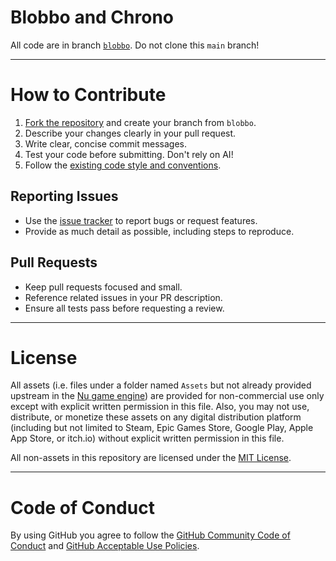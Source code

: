 # Blobbo and Chrono

All code are in branch [`blobbo`](https://github.com/Happypig375/Blobbo-and-Chrono/tree/blobbo). Do not clone this `main` branch!

---

# How to Contribute

1. [Fork the repository](https://github.com/happypig375/Blobbo-and-Chrono/fork) and create your branch from `blobbo`.
2. Describe your changes clearly in your pull request.
3. Write clear, concise commit messages.
4. Test your code before submitting. Don't rely on AI!
5. Follow the [existing code style and conventions](https://github.com/bryanedds/Nu/blob/master/Standard.md).

## Reporting Issues

- Use the [issue tracker](https://github.com/happypig375/Blobbo-and-Chrono/issues) to report bugs or request features.
- Provide as much detail as possible, including steps to reproduce.

## Pull Requests

- Keep pull requests focused and small.
- Reference related issues in your PR description.
- Ensure all tests pass before requesting a review.

---

# License

All assets (i.e. files under a folder named `Assets` but not already provided upstream in the [Nu game engine](https://github.com/bryanedds/Nu)) are provided for non-commercial use only except with explicit written permission in this file. Also, you may not use, distribute, or monetize these assets on any digital distribution platform (including but not limited to Steam, Epic Games Store, Google Play, Apple App Store, or itch.io) without explicit written permission in this file.

All non-assets in this repository are licensed under the [MIT License](https://choosealicense.com/licenses/mit/).

---

# Code of Conduct

By using GitHub you agree to follow the [GitHub Community Code of Conduct](https://docs.github.com/en/site-policy/github-terms/github-community-code-of-conduct) and [GitHub Acceptable Use Policies](https://docs.github.com/en/site-policy/acceptable-use-policies/github-acceptable-use-policies).
